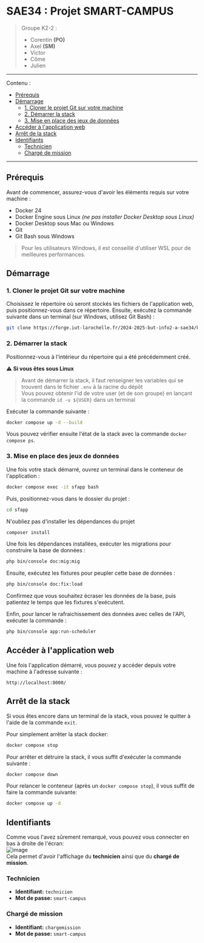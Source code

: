 # SAE34 : Projet SMART-CAMPUS

> Groupe K2-2 :
> - Corentin **(PO)**
> - Axel **(SM)**
> - Victor
> - Côme
> - Julien

--- 
Contenu : 
- [Prérequis](#prérequis)
- [Démarrage](#démarrage)
  - [1. Cloner le projet Git sur votre machine](#1-cloner-le-projet-git-sur-votre-machine)
  - [2. Démarrer la stack](#2-démarrer-la-stack)
  - [3. Mise en place des jeux de données](#3-mise-en-place-des-jeux-de-données)
- [Accéder à l'application web](#accéder-à-lapplication-web)
- [Arrêt de la stack](#arrêt-de-la-stack)
- [Identifiants](#identifiants)
  - [Technicien](#technicien)
  - [Chargé de mission](#chargé-de-mission)

--- 

## Prérequis

Avant de commencer, assurez-vous d'avoir les éléments requis sur votre machine :
- Docker 24
- Docker Engine sous Linux *(ne pas installer Docker Desktop sous Linux)*
- Docker Desktop sous Mac ou Windows
- Git
- Git Bash sous Windows

> Pour les utilisateurs Windows, il est conseillé d'utiliser WSL pour de meilleures performances.

## Démarrage

### 1. Cloner le projet Git sur votre machine

Choisissez le répertoire où seront stockés les fichiers de l'application web, puis positionnez-vous dans ce répertoire. Ensuite, exécutez la commande suivante dans un terminal (sur Windows, utilisez Git Bash) :
```bash
git clone https://forge.iut-larochelle.fr/2024-2025-but-info2-a-sae34/k2/k22/web_k22.git
```

### 2. Démarrer la stack 

Positionnez-vous à l'intérieur du répertoire qui a été précédemment créé.

⚠️ **Si vous êtes sous Linux**  
> Avant de démarrer la stack, il faut renseigner les variables qui se trouvent dans le fichier `.env` à la racine du dépôt     
> Vous pouvez obtenir l'id de votre user (et de son groupe) en lançant la commande `id -u ${USER}` dans un terminal

Exécuter la commande suivante :
```bash
docker compose up -d --build
```

Vous pouvez vérifier ensuite l'état de la stack avec la commande `docker compose ps`.

### 3. Mise en place des jeux de données

Une fois votre stack démarré, ouvrez un terminal dans le conteneur de l'application :
```bash
docker compose exec -it sfapp bash
```

Puis, positionnez-vous dans le dossier du projet :
```bash
cd sfapp
```

N'oubliez pas d'installer les dépendances du projet
```bash
composer install
```

Une fois les dépendances installées, exécuter les migrations pour construire la base de données :
```bash
php bin/console doc:mig:mig
```

Ensuite, exécutez les fixtures pour peupler cette base de données :
```bash
php bin/console doc:fix:load
```

Confirmez que vous souhaitez écraser les données de la base, puis patientez le temps que les fixtures s'exécutent.

Enfin, pour lancer le rafraichissement des données avec celles de l'API, exécuter la commande :
```bash
php bin/console app:run-scheduler
```

## Accéder à l'application web

Une fois l'application démarré, vous pouvez y accéder depuis votre machine à l'adresse suivante :
```
http://localhost:8000/
```

## Arrêt de la stack

Si vous êtes encore dans un terminal de la stack, vous pouvez le quitter à l'aide de la commande `exit`.

Pour simplement arrêter la stack docker:
```bash
docker compose stop
```

Pour arrêter et détruire la stack, il vous suffit d'exécuter la commande suivante :
```bash
docker compose down
```

Pour relancer le conteneur (après un `docker compose stop`), il vous suffit de faire la commande suivante:
```bash
docker compose up -d
```

## Identifiants
Comme vous l'avez sûrement remarqué, vous pouvez vous connecter en bas à droite de l'écran: \
![image](https://github.com/user-attachments/assets/3e2dcfbb-9237-4e63-a4ff-ab348faa4371) \
Cela permet d'avoir l'affichage du **technicien** ainsi que du **chargé de mission**.

### Technicien
- **Identifiant:** `technicien`
- **Mot de passe:** `smart-campus`

### Chargé de mission
- **Identifiant:** `chargemission`
- **Mot de passe:** `smart-campus`
